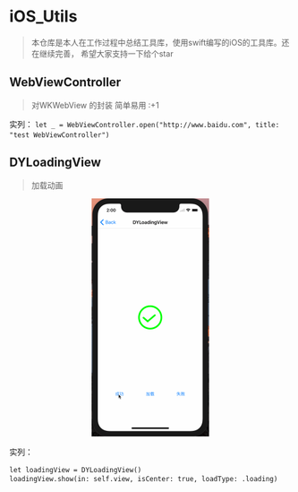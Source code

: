 # iOS_Utils
> 本仓库是本人在工作过程中总结工具库，使用swift编写的iOS的工具库。还在继续完善， 希望大家支持一下给个star

## WebViewController
> 对WKWebView 的封装 简单易用 :+1

实列：
`let _ = WebViewController.open("http://www.baidu.com", title: "test WebViewController")`

## DYLoadingView
> 加载动画

<div align=center>
<img src="./Resource/DYLoadingView.gif" style="zoom:50%" alt="DYLoadingView。gif" />
</div>

实列：

```
let loadingView = DYLoadingView()
loadingView.show(in: self.view, isCenter: true, loadType: .loading)
```